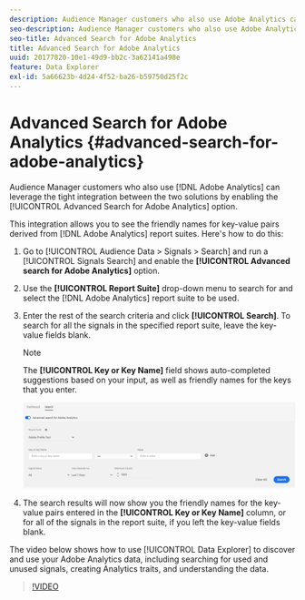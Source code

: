 ```yaml
---
description: Audience Manager customers who also use Adobe Analytics can leverage the tight integration between the two solutions by enabling the Advanced Search for Adobe Analytics option.
seo-description: Audience Manager customers who also use Adobe Analytics can leverage the tight integration between the two solutions by enabling the Advanced Search for Adobe Analytics option.
seo-title: Advanced Search for Adobe Analytics
title: Advanced Search for Adobe Analytics
uuid: 20177820-10e1-49d9-bb2c-3a62141a498e
feature: Data Explorer
exl-id: 5a66623b-4d24-4f52-ba26-b59750d25f2c
---
```

# Advanced Search for Adobe Analytics {#advanced-search-for-adobe-analytics}

Audience Manager customers who also use [!DNL Adobe Analytics] can leverage the tight integration between the two solutions by enabling the [!UICONTROL Advanced Search for Adobe Analytics] option.

This integration allows you to see the friendly names for key-value pairs derived from [!DNL Adobe Analytics] report suites. Here's how to do this:

1. Go to [!UICONTROL Audience Data > Signals > Search] and run a [!UICONTROL Signals Search] and enable the **[!UICONTROL Advanced search for Adobe Analytics]** option.
1. Use the **[!UICONTROL Report Suite]** drop-down menu to search for and select the [!DNL Adobe Analytics] report suite to be used.
1. Enter the rest of the search criteria and click **[!UICONTROL Search]**. To search for all the signals in the specified report suite, leave the key-value fields blank.
   >[!NOTE]
   >
   >The **[!UICONTROL Key or Key Name]** field shows auto-completed suggestions based on your input, as well as friendly names for the keys that you enter.

   ![](assets/signals-search-analytics.png)
1. The search results will now show you the friendly names for the key-value pairs entered in the **[!UICONTROL Key or Key Name]** column, or for all of the signals in the report suite, if you left the key-value fields blank.

The video below shows how to use [!UICONTROL Data Explorer] to discover and use your Adobe Analytics data, including searching for used and unused signals, creating Analytics traits, and understanding the data.

>[!VIDEO](https://video.tv.adobe.com/v/25150)
